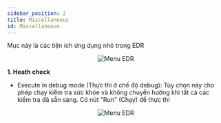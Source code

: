 ```yaml
---
sidebar_position: 2
title: Miscellaneous
id: Miscellaneous
---
```


Mục này là các tiện ích ứng dụng nhỏ trong EDR

<p align="center">
  <img src="/img/Setting/Appset/misc.jpg" alt="Menu EDR" />
</p>

<p><b>1. Heath check</b></p>

- Execute in debug mode (Thực thi ở chế độ debug): Tùy chọn này cho phép chạy kiểm tra sức khỏe và không chuyển hướng khi tất cả các kiểm tra đã sẵn sàng. Có nút "Run" (Chạy) để thực thi

<p align="center">
  <img src="/img/Setting/Appset/run.png" alt="Menu EDR" />
</p>